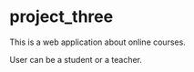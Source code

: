 # project_three

This is a web application about online courses.

User can be a student or a teacher.
